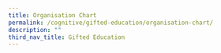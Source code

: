```yaml
---
title: Organisation Chart
permalink: /cognitive/gifted-education/organisation-chart/
description: ""
third_nav_title: Gifted Education
---
```

